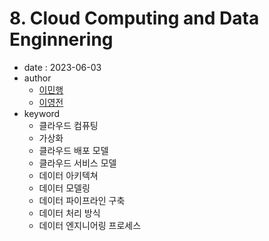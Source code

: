 # 8. Cloud Computing and Data Enginnering

- date : 2023-06-03
- author
  * [이민행](https://github.com/dbunk903)
  * [이영전](https://github.com/Steve-YJ)
- keyword
  * 클라우드 컴퓨팅
  * 가상화
  * 클라우드 배포 모델
  * 클라우드 서비스 모델
  * 데이터 아키텍쳐
  * 데이터 모델링
  * 데이터 파이프라인 구축
  * 데이터 처리 방식
  * 데이터 엔지니어링 프로세스


<script src="https://utteranc.es/client.js"
        repo="Pseudo-Lab/data-engineering-for-everybody"
        issue-term="pathname"
        label="comments"
        theme="preferred-color-scheme"
        crossorigin="anonymous"
        async>
</script>